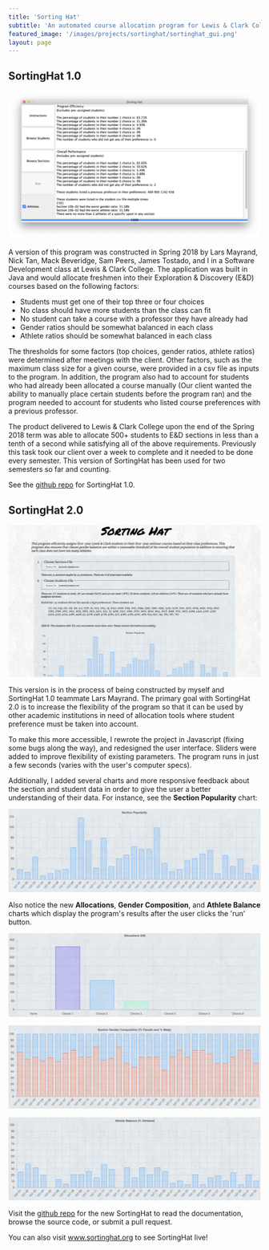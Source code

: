 ```yaml
---
title: 'Sorting Hat'
subtitle: 'An automated course allocation program for Lewis & Clark College'
featured_image: '/images/projects/sortinghat/sortinghat_gui.png'
layout: page
---
```


## SortingHat 1.0


![](/images/projects/sortinghat/old_sortinghat_gui.png)


A version of this program was constructed in Spring 2018 by Lars Mayrand, Nick Tan, Mack Beveridge, Sam Peers, James Tostado, and I in a Software Development class at Lewis & Clark College. The application was built in Java and would allocate freshmen into their Exploration & Discovery (E&D) courses based on the following factors:
* Students must get one of their top three or four choices
* No class should have more students than the class can fit
* No student can take a course with a professor they have already had
* Gender ratios should be somewhat balanced in each class
* Athlete ratios should be somewhat balanced in each class

The thresholds for some factors (top choices, gender ratios, athlete ratios) were determined after meetings with the client. Other factors, such as the maximum class size for a given course, were provided in a csv file as inputs to the program. In addition, the program also had to account for students who had already been allocated a course manually (Our client wanted the ability to manually place certain students before the program ran) and the program needed to account for students who listed course preferences with a previous professor. 

The product delivered to Lewis & Clark College upon the end of the Spring 2018 term was able to allocate 500+ students to E&D sections in less than a tenth of a second while satisfying all of the above requirements. Previously this task took our client over a week to complete and it needed to be done every semester. This version of SortingHat has been used for two semesters so far and counting.

See the <a href="https://github.com/maxwellevin/sofdev-eandd-sortinghat">github repo</a> for SortingHat 1.0.



## SortingHat 2.0 

![](/images/projects/sortinghat/sortinghat_gui.png)

This version is in the process of being constructed by myself and SortingHat 1.0 teammate Lars Mayrand. The primary goal with SortingHat 2.0 is to increase the flexibility of the program so that it can be used by other academic institutions in need of allocation tools where student preference must be taken into account. 

To make this more accessible, I rewrote the project in Javascript (fixing some bugs along the way), and redesigned the user interface. Sliders were added to improve flexibility of existing parameters. The program runs in just a few seconds (varies with the user's computer specs).

Additionally, I added several charts and more responsive feedback about the section and student data in order to give the user a better understanding of their data. For instance, see the <strong>Section Popularity</strong> chart:

![](/images/projects/sortinghat/popularity_chart.png)

Also notice the new <strong>Allocations</strong>, <strong>Gender Composition</strong>, and <strong>Athlete Balance</strong> charts which display the program's results after the user clicks the 'run' button.

![](/images/projects/sortinghat/allocation_chart.png)

![](/images/projects/sortinghat/gender_chart.png)

![](/images/projects/sortinghat/athlete_chart.png)


Visit the <a href="https://github.com/1800Blarbo/SortingHat.org">github repo</a> for the new SortingHat to read the documentation, browse the source code, or submit a pull request. 

You can also visit <a href="http://www.sortinghat.org">www.sortinghat.org</a> to see SortingHat live!


